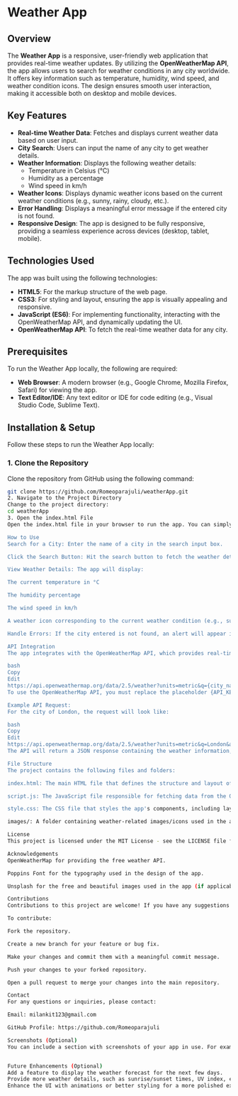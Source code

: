 # Weather App

## Overview

The **Weather App** is a responsive, user-friendly web application that provides real-time weather updates. By utilizing the **OpenWeatherMap API**, the app allows users to search for weather conditions in any city worldwide. It offers key information such as temperature, humidity, wind speed, and weather condition icons. The design ensures smooth user interaction, making it accessible both on desktop and mobile devices.

## Key Features

- **Real-time Weather Data**: Fetches and displays current weather data based on user input.
- **City Search**: Users can input the name of any city to get weather details.
- **Weather Information**: Displays the following weather details:
  - Temperature in Celsius (°C)
  - Humidity as a percentage
  - Wind speed in km/h
- **Weather Icons**: Displays dynamic weather icons based on the current weather conditions (e.g., sunny, rainy, cloudy, etc.).
- **Error Handling**: Displays a meaningful error message if the entered city is not found.
- **Responsive Design**: The app is designed to be fully responsive, providing a seamless experience across devices (desktop, tablet, mobile).
  
## Technologies Used

The app was built using the following technologies:

- **HTML5**: For the markup structure of the web page.
- **CSS3**: For styling and layout, ensuring the app is visually appealing and responsive.
- **JavaScript (ES6)**: For implementing functionality, interacting with the OpenWeatherMap API, and dynamically updating the UI.
- **OpenWeatherMap API**: To fetch the real-time weather data for any city.
  
## Prerequisites

To run the Weather App locally, the following are required:

- **Web Browser**: A modern browser (e.g., Google Chrome, Mozilla Firefox, Safari) for viewing the app.
- **Text Editor/IDE**: Any text editor or IDE for code editing (e.g., Visual Studio Code, Sublime Text).
  
## Installation & Setup

Follow these steps to run the Weather App locally:

### 1. Clone the Repository

Clone the repository from GitHub using the following command:

```bash
git clone https://github.com/Romeoparajuli/weatherApp.git
2. Navigate to the Project Directory
Change to the project directory:
cd weatherApp
3. Open the index.html File
Open the index.html file in your browser to run the app. You can simply double-click the index.html file or open it using your browser's "Open File" option.

How to Use
Search for a City: Enter the name of a city in the search input box.

Click the Search Button: Hit the search button to fetch the weather details for the entered city.

View Weather Details: The app will display:

The current temperature in °C

The humidity percentage

The wind speed in km/h

A weather icon corresponding to the current weather condition (e.g., sunny, cloudy, rainy).

Handle Errors: If the city entered is not found, an alert will appear indicating that the city is not recognized.

API Integration
The app integrates with the OpenWeatherMap API, which provides real-time weather data. The API endpoint used is:

bash
Copy
Edit
https://api.openweathermap.org/data/2.5/weather?units=metric&q={city_name}&appid={API_KEY}
To use the OpenWeatherMap API, you must replace the placeholder {API_KEY} in the script.js file with your own API key, which you can obtain by signing up for a free account at OpenWeatherMap.

Example API Request:
For the city of London, the request will look like:

bash
Copy
Edit
https://api.openweathermap.org/data/2.5/weather?units=metric&q=London&appid=your_api_key
The API will return a JSON response containing the weather information, which is then displayed on the app.

File Structure
The project contains the following files and folders:

index.html: The main HTML file that defines the structure and layout of the app.

script.js: The JavaScript file responsible for fetching data from the OpenWeatherMap API, handling the city search, and updating the UI.

style.css: The CSS file that styles the app's components, including layout, color scheme, and responsiveness.

images/: A folder containing weather-related images/icons used in the app (e.g., rain.png, clear.png, humidity.png, etc.).

License
This project is licensed under the MIT License - see the LICENSE file for details.

Acknowledgements
OpenWeatherMap for providing the free weather API.

Poppins Font for the typography used in the design of the app.

Unsplash for the free and beautiful images used in the app (if applicable).

Contributions
Contributions to this project are welcome! If you have any suggestions or improvements, feel free to open an issue or submit a pull request.

To contribute:

Fork the repository.

Create a new branch for your feature or bug fix.

Make your changes and commit them with a meaningful commit message.

Push your changes to your forked repository.

Open a pull request to merge your changes into the main repository.

Contact
For any questions or inquiries, please contact:

Email: milankit123@gmail.com

GitHub Profile: https://github.com/Romeoparajuli

Screenshots (Optional)
You can include a section with screenshots of your app in use. For example:


Future Enhancements (Optional)
Add a feature to display the weather forecast for the next few days.
Provide more weather details, such as sunrise/sunset times, UV index, etc.
Enhance the UI with animations or better styling for a more polished experience.

